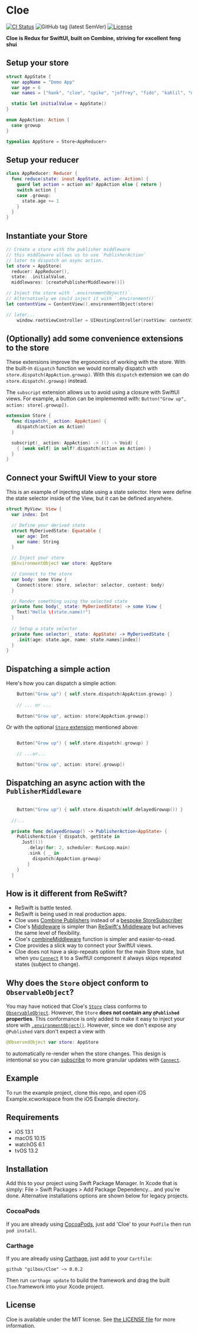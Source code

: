 # Cloe

[![CI Status](http://img.shields.io/travis/gilbox/Cloe.svg?style=flat)](https://travis-ci.org/gilbox/Cloe)
![GitHub tag (latest SemVer)](https://img.shields.io/github/v/tag/gilbox/Cloe)
[![License](https://img.shields.io/github/license/gilbox/Cloe)](LICENSE)

**Cloe is Redux for SwiftUI, built on Combine, striving for excellent feng shui**

## Setup your store

```swift
struct AppState {
  var appName = "Demo App"
  var age = 6
  var names = ["hank", "cloe", "spike", "joffrey", "fido", "kahlil", "malik"]

  static let initialValue = AppState()
}

enum AppAction: Action {
  case growup
}

typealias AppStore = Store<AppReducer>
```

## Setup your reducer

```swift
class AppReducer: Reducer {
  func reduce(state: inout AppState, action: Action) {
    guard let action = action as? AppAction else { return }
    switch action {
    case .growup:
      state.age += 1
    }
  }
}
```
    
## Instantiate your Store

```swift
// Create a store with the publisher middleware
// this middleware allows us to use `PublisherAction`
// later to dispatch an async action.
let store = AppStore(
  reducer: AppReducer(),
  state: .initialValue,
  middlewares: [createPublisherMiddleware()])

// Inject the store with `.environmentObject()`.
// Alternatively we could inject it with `.environment()`
let contentView = ContentView().environmentObject(store)

// later...
    window.rootViewController = UIHostingController(rootView: contentView)
```

## (Optionally) add some convenience extensions to the store

These extensions improve the ergonomics of working with the store. With the built-in
`dispatch` function we would normally dispatch with `store.dispatch(AppAction.growup)`.
With this `dispatch` extension we can do `store.dispatch(.growup)` instead.

The `subscript` extension allows us to avoid using a closure with SwiftUI views.
For example, a button can be implemented with: `Button("Grow up", action: store[.growup])`.

```swift
extension Store {
  func dispatch(_ action: AppAction) {
    dispatch(action as Action)
  }

  subscript(_ action: AppAction) -> (() -> Void) {
    { [weak self] in self?.dispatch(action as Action) }
  }
}
```

## Connect your SwiftUI View to your store

This is an example of injecting state using a state selector. Here were define 
the state selector inside of the View, but it can be defined anywhere.

```swift
struct MyView: View {
  var index: Int

  // Define your derived state
  struct MyDerivedState: Equatable {
    var age: Int
    var name: String
  }

  // Inject your store
  @EnvironmentObject var store: AppStore

  // Connect to the store
  var body: some View {
    Connect(store: store, selector: selector, content: body)
  }

  // Render something using the selected state
  private func body(_ state: MyDerivedState) -> some View {
    Text("Hello \(state.name)!")
  }
  
  // Setup a state selector
  private func selector(_ state: AppState) -> MyDerivedState {
    .init(age: state.age, name: state.names[index])
  }
}
```

## Dispatching a simple action

Here's how you can dispatch a simple action:

```swift
    Button("Grow up") { self.store.dispatch(AppAction.growup) }
    
    // ... or ...
    
    Button("Grow up", action: store[AppAction.growup])
```

Or with the optional [`Store` extension](https://github.com/gilbox/Cloe#optionally-add-some-convenience-extensions-to-the-store) mentioned above:
    
```swift

    Button("Grow up") { self.store.dispatch(.growup) }

    // ...or...

    Button("Grow up", action: store[.growup])
```

## Dispatching an async action with the `PublisherMiddleware`

```swift

    Button("Grow up") { self.store.dispatch(self.delayedGrowup()) }
    
  //...

  private func delayedGrowup() -> PublisherAction<AppState> {
    PublisherAction { dispatch, getState in
      Just(())
        .delay(for: 2, scheduler: RunLoop.main)
        .sink { _ in
          dispatch(AppAction.growup)
        }
    }
  }
```

## How is it different from ReSwift?

- ReSwift is battle tested.
- ReSwift is being used in real production apps.
- Cloe uses [Combine Publishers](https://github.com/gilbox/Cloe/blob/master/Sources/Cloe/Cloe.swift) instead of a [bespoke StoreSubscriber](https://github.com/ReSwift/ReSwift/blob/master/ReSwift/CoreTypes/StoreSubscriber.swift) 
- Cloe's [Middleware](https://github.com/gilbox/Cloe/blob/master/Sources/Cloe/Cloe.swift) is simpler than [ReSwift's Middleware](https://github.com/ReSwift/ReSwift/blob/master/ReSwift/CoreTypes/Middleware.swift) but achieves the same level of flexibility.
- Cloe's [combineMiddleware](https://github.com/gilbox/Cloe/blob/master/Sources/Cloe/Cloe.swift) function is simpler and easier-to-read.
- Cloe provides a slick way to connect your SwiftUI views.
- Cloe does not have a skip-repeats option for the main Store state, but when you [`Connect`](https://github.com/gilbox/Cloe/blob/master/Sources/Cloe/Connect.swift) it to a SwiftUI component it always skips repeated states (subject to change).

## Why does the `Store` object conform to `ObservableObject`?

You may have noticed that Cloe's [`Store`](https://github.com/gilbox/Cloe/blob/master/Sources/Cloe/Cloe.swift) class conforms to [`ObservableObject`](https://developer.apple.com/documentation/combine/observableobject).
However, the `Store` **does not contain any `@Published` properties**. This conformance 
is only added to make it easy to inject your store with [`.environmentObject()`](https://developer.apple.com/documentation/swiftui/environmentobject).
However, since we don't expose any `@Published` vars don't expect a view with

```swift
@ObservedObject var store: AppStore
```

to automatically re-render when the store changes. This design is intentional so you can 
[subscribe](https://github.com/gilbox/Cloe#connect-your-swiftui-view-to-your-store) to more granular updates with [`Connect`](https://github.com/gilbox/Cloe/blob/master/Sources/Cloe/Connect.swift).

## Example

To run the example project, clone this repo, and open iOS Example.xcworkspace from the iOS Example directory.


## Requirements

- iOS 13.1
- macOS 10.15
- watchOS 6.1
- tvOS 13.2

## Installation

Add this to your project using Swift Package Manager. In Xcode that is simply: File > Swift Packages > Add Package Dependency... and you're done. Alternative installations options are shown below for legacy projects.

### CocoaPods

If you are already using [CocoaPods](http://cocoapods.org), just add 'Cloe' to your `Podfile` then run `pod install`.

### Carthage

If you are already using [Carthage](https://github.com/Carthage/Carthage), just add to your `Cartfile`:

```ogdl
github "gilbox/Cloe" ~> 0.0.2
```

Then run `carthage update` to build the framework and drag the built `Cloe`.framework into your Xcode project.


## License

Cloe is available under the MIT license. See [the LICENSE file](LICENSE) for more information.
